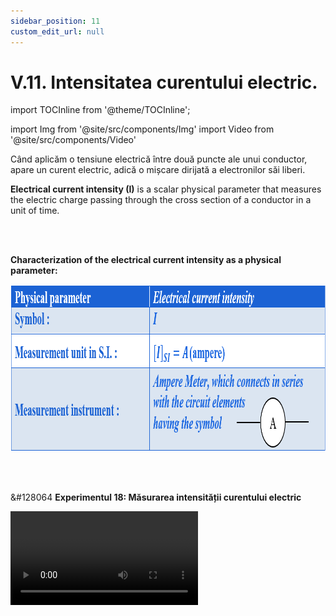 ```yaml
---
sidebar_position: 11
custom_edit_url: null
---
```


# V.11. Intensitatea curentului electric.


import TOCInline from '@theme/TOCInline';

<TOCInline toc={toc} />


import Img from '@site/src/components/Img'
import Video from '@site/src/components/Video'



Când aplicăm o tensiune electrică între două puncte ale unui conductor, apare un curent electric, adică o mișcare dirijată a electronilor săi liberi.


<div class="alert alert--primary" role="alert">


**Electrical current intensity (I)** is a scalar physical parameter that measures the electric charge passing through the cross section of a conductor in a unit of time.



</div>


<br></br>

<div class="alert alert--primary" role="alert">



**Characterization of the electrical current intensity as a physical parameter:**



<Img className="img-responsive4" src="fizica/clasa6/capitolul5/V-11-electrical-current-intensity-picture1-characterization-of-the-electrical-current-intensity-as-physical-parameter.png" width="1000" height="267" />




</div>





<br></br>



<div class="alert alert--success" role="alert">

&#128064 **Experimentul 18: Măsurarea intensității curentului electric**



<Video src="https://www.youtube.com/embed/AFQKUtUJi3s" />



**Materiale necesare:**   
Baterie electrică, bec, fire de legătură, întrerupător, ampermetru.

<br></br>

**Descrierea experimentului:**
- Leagă în serie bateria electrică, becul, firele de legătură și întrerupătorul.
- Verifică aprinderea becului.
- Leagă în serie la circuitul deja creat și ampermetru și citește indicația acestuia.
- Dacă dispui de mai multe ampermetre, conectează câte unul in diferite secțiuni ale circuitului și citește indicațiile lor.
  > Intensitatea curentului electric dintr-un circuit electric are aceeași valoare în toate secțiunile circuitului.


<br></br>

**Concluzia experimentului:**   
Intensitatea curentului electric se măsoară cu ampermetru, legat în serie cu elementele circuitului.


<Img className="img-responsive5" src="fizica/clasa6/capitolul5/5_8_4_Poza1_Experiment_CircuitAmpermetru_vers2.jpg" width="1000" height="515" />



<br></br>
<br></br>




</div>






